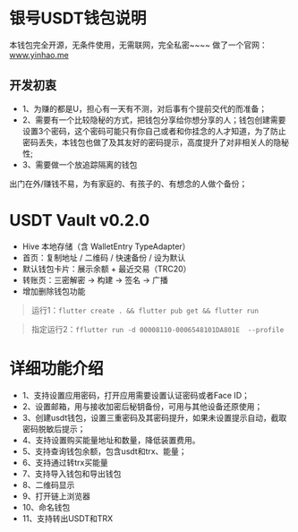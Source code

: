 

# 银号USDT钱包说明
本钱包完全开源，无条件使用，无需联网，完全私密~~~~
做了一个官网：www.yinhao.me
## 开发初衷
- 1、为赚的都是U，担心有一天有不测，对后事有个提前交代的而准备；
- 2、需要有一个比较隐秘的方式，把钱包分享给你想分享的人；钱包创建需要设置3个密码，这个密码可能只有你自己或者和你挂念的人才知道，为了防止密码丢失，本钱包也做了及其友好的密码提示，高度提升了对非相关人的隐秘性;
- 3、需要做一个放追踪隔离的钱包

出门在外/赚钱不易，为有家庭的、有孩子的、有想念的人做个备份；


# USDT Vault v0.2.0
- Hive 本地存储（含 WalletEntry TypeAdapter）
- 首页：复制地址 / 二维码 / 快速备份 / 设为默认
- 默认钱包卡片：展示余额 + 最近交易（TRC20）
- 转账页：三密解密 -> 构建 -> 签名 -> 广播
- 增加删除钱包功能 

> 运行1：`flutter create . && flutter pub get && flutter run`

> 指定运行2：`fflutter run -d 00008110-0006548101DA801E  --profile`

# 详细功能介绍
- 1、支持设置应用密码，打开应用需要设置认证密码或者Face ID；
- 2、设置邮箱，用与接收加密后秘钥备份，可用与其他设备还原使用；
- 3、创建usdt钱包，设置三重密码及其密码提升，如果未设置提示自动，截取密码脱敏后提示；
- 4、支持设置购买能量地址和数量，降低装置费用。
- 5、支持查询钱包余额，包含usdt和trx、能量；
- 6、支持通过转trx买能量
- 7、支持导入钱包和导出钱包
- 8、二维码显示
- 9、打开链上浏览器
- 10、命名钱包
- 11、支持转出USDT和TRX
